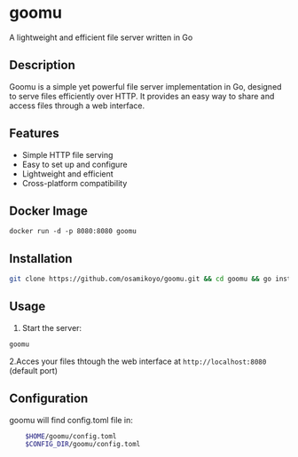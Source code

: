 # goomu
A lightweight and efficient file server written in Go

## Description
Goomu is a simple yet powerful file server implementation in Go, designed to serve files efficiently over HTTP. It provides an easy way to share and access files through a web interface.

## Features
- Simple HTTP file serving
- Easy to set up and configure
- Lightweight and efficient
- Cross-platform compatibility

## Docker Image
``` 
docker run -d -p 8080:8080 goomu
```

## Installation
```bash
git clone https://github.com/osamikoyo/goomu.git && cd goomu && go install cmd/goomu/main.go
```

## Usage

1. Start the server:

```bash
goomu 
```

2.Acces your files thtough the web interface at ```http://localhost:8080``` (default port)

## Configuration

goomu will find config.toml file in:
```bash
    $HOME/goomu/config.toml
    $CONFIG_DIR/goomu/config.toml
```

